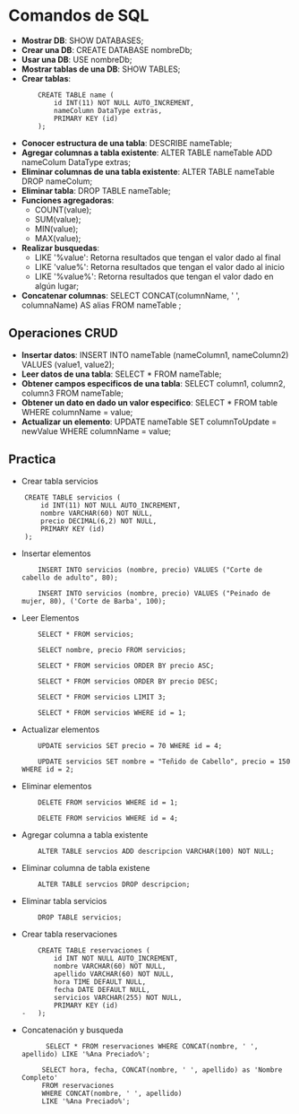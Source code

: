 # Comandos de SQL

- **Mostrar DB**: SHOW DATABASES;
- **Crear una DB**: CREATE DATABASE nombreDb;
- **Usar una DB**: USE nombreDb;
- **Mostrar tablas de una DB**: SHOW TABLES;
- **Crear tablas**:
  ```MySQL
      CREATE TABLE name (
          id INT(11) NOT NULL AUTO_INCREMENT,
          nameColumn DataType extras,
          PRIMARY KEY (id)
      );
  ```
- **Conocer estructura de una tabla**: DESCRIBE nameTable;
- **Agregar columnas a tabla existente**: ALTER TABLE nameTable ADD nameColum DataType extras;
- **Eliminar columnas de una tabla existente**: ALTER TABLE nameTable DROP nameColum;
- **Eliminar tabla**: DROP TABLE nameTable;
- **Funciones agregadoras**:
  - COUNT(value);
  - SUM(value);
  - MIN(value);
  - MAX(value);
- **Realizar busquedas**:
  - LIKE '%value': Retorna resultados que tengan el valor dado al final
  - LIKE 'value%': Retorna resultados que tengan el valor dado al inicio
  - LIKE '%value%': Retorna resultados que tengan el valor dado en algún lugar;
- **Concatenar columnas**: SELECT CONCAT(columnName, ' ', columnaName) AS alias FROM nameTable ;

## Operaciones CRUD

- **Insertar datos**: INSERT INTO nameTable (nameColumn1, nameColumn2) VALUES (value1, value2);
- **Leer datos de una tabla**: SELECT \* FROM nameTable;
- **Obtener campos especificos de una tabla**: SELECT column1, column2, column3 FROM nameTable;
- **Obtener un dato en dado un valor especifico**: SELECT \* FROM table WHERE columnName = value;
- **Actualizar un elemento**: UPDATE nameTable SET columnToUpdate = newValue WHERE columnName = value;

## Practica

- Crear tabla servicios

```MySQL
    CREATE TABLE servicios (
        id INT(11) NOT NULL AUTO_INCREMENT,
        nombre VARCHAR(60) NOT NULL,
        precio DECIMAL(6,2) NOT NULL,
        PRIMARY KEY (id)
    );
```

- Insertar elementos

  ```MySQL
      INSERT INTO servicios (nombre, precio) VALUES ("Corte de cabello de adulto", 80);

      INSERT INTO servicios (nombre, precio) VALUES ("Peinado de mujer, 80), ('Corte de Barba', 100);
  ```

- Leer Elementos

  ```MySQL
      SELECT * FROM servicios;

      SELECT nombre, precio FROM servicios;

      SELECT * FROM servicios ORDER BY precio ASC;

      SELECT * FROM servicios ORDER BY precio DESC;

      SELECT * FROM servicios LIMIT 3;

      SELECT * FROM servicios WHERE id = 1;
  ```

- Actualizar elementos

  ```MySQL
      UPDATE servicios SET precio = 70 WHERE id = 4;

      UPDATE servicios SET nombre = "Teñido de Cabello", precio = 150 WHERE id = 2;
  ```

- Eliminar elementos

  ```MySQL
      DELETE FROM servicios WHERE id = 1;

      DELETE FROM servicios WHERE id = 4;
  ```

- Agregar columna a tabla existente
  ```MySQL
      ALTER TABLE servcios ADD descripcion VARCHAR(100) NOT NULL;
  ```
- Eliminar columna de tabla existene
  ```MySQL
      ALTER TABLE servcios DROP descripcion;
  ```
- Eliminar tabla servicios

  ```MySQL
      DROP TABLE servicios;
  ```

- Crear tabla reservaciones
  ```MySQL
      CREATE TABLE reservaciones (
          id INT NOT NULL AUTO_INCREMENT,
          nombre VARCHAR(60) NOT NULL,
          apellido VARCHAR(60) NOT NULL,
          hora TIME DEFAULT NULL,
          fecha DATE DEFAULT NULL,
          servicios VARCHAR(255) NOT NULL,
          PRIMARY KEY (id)
  -   );
  ```
- Concatenación y busqueda

  ```MySQL
        SELECT * FROM reservaciones WHERE CONCAT(nombre, ' ', apellido) LIKE '%Ana Preciado%';

       SELECT hora, fecha, CONCAT(nombre, ' ', apellido) as 'Nombre Completo'
       FROM reservaciones
       WHERE CONCAT(nombre, ' ', apellido)
       LIKE '%Ana Preciado%';
  ```
